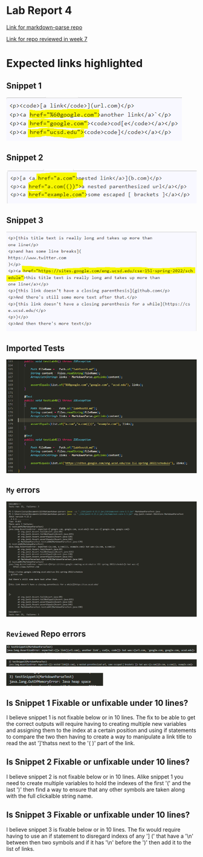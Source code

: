 # Lab Report 4

[Link for markdown-parse repo](https://github.com/ldpina/markdown-parser.git)

[Link for repo reviewed in week 7](https://github.com/Shresthhooda/markdown-parser)

# Expected links highlighted

## Snippet 1
![Image](output1LAB4.PNG)

## Snippet 2
![Image](output2LAB4.PNG)

## Snippet 3
![Image](output3LAB4.PNG)

## Imported Tests
![Image](testCasesLab4.PNG)

## `My` errors
![Image](lab4Test.PNG)

## `Reviewed` Repo errors

![Image](hi.PNG)

![Image](hi2.PNG)

![Image](hi3.PNG)

## Is Snippet 1 Fixable or unfixable under 10 lines?
I believe snippet 1 is not fixable below or in 10 lines. The fix to be able to get the correct outputs will require having to creating multiple new variables and assigning them to the index at a certain position and using if statements to compare the two then having to create a way to manipulate a link title to read the ast ']'thatss next to the '( )' part of the link. 

## Is Snippet 2 Fixable or unfixable under 10 lines?
I believe snippet 2 is not fixable below or in 10 lines. Alike snippet 1 you need to create multiple variables to hold the indexes of the first '(' and the last ')' then find a way to ensure that any other symbols are taken along with the full clickalble string name.

## Is Snippet 3 Fixable or unfixable under 10 lines?
I believe snippet 3 is fixable below or in 10 lines. The fix would require having to use an if statement to disregard indexs of any '] (' that have a '\n' between then two symbols and if it has '\n' before the ')' then add it to the list of links.
